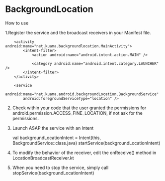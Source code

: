 # BackgroundLocation
How to use

1.Register the service and the broadcast receivers in your Manifest file.
        <receiver
            android:name="net.kuama.android.backgroundLocation.MyBroadcastReceiver"
            android:enabled="true"
            android:exported="true">
            <intent-filter>
                <action android:name="net.kuama.android.backgroundLocation.BackgroundService" />
            </intent-filter>
        </receiver>
        <receiver android:name="net.kuama.android.backgroundLocation.LocationBroadcastReceiver"
            android:enabled="true"
            android:exported="true">
            <intent-filter>
                <action android:name="net.kuama.android.backgroundLocation.LocationHandler"/>
            </intent-filter>
        </receiver>

        <activity android:name="net.kuama.backgroundlocation.MainActivity">
            <intent-filter>
                <action android:name="android.intent.action.MAIN" />

                <category android:name="android.intent.category.LAUNCHER" />
            </intent-filter>
        </activity>

        <service
            android:name="net.kuama.android.backgroundLocation.BackgroundService"
            android:foregroundServiceType="location" />

2. Check within your code that the user granted the permissions for 
   android.permission.ACCESS_FINE_LOCATION, if not ask for the permissions.

3. Launch ASAP the service with an Intent


      val backgroundLocationIntent = Intent(this, BackgroundService::class.java)
      startService(backgroundLocationIntent)

    
4. To modify the behavior of the receiver, edit the onReceive() method in LocationBroadcastReceiver.kt


5. When you need to stop the service, simply call stopService(backgroundLocationIntent)
